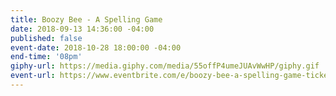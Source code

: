 ```yaml
---
title: Boozy Bee - A Spelling Game
date: 2018-09-13 14:36:00 -04:00
published: false
event-date: 2018-10-28 18:00:00 -04:00
end-time: '08pm'
giphy-url: https://media.giphy.com/media/55offP4umeJUAvWwHP/giphy.gif
event-url: https://www.eventbrite.com/e/boozy-bee-a-spelling-game-tickets-50881056610
---
```



